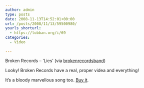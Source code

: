 ```yaml
---
author: admin
type: posts
date: 2008-11-13T14:52:01+00:00
url: /posts/2008/11/13/59500980/
yourls_shorturl:
  - https://lobban.org/i/69
categories:
  - Video

---
```

Broken Records &#8211; &#8216;Lies&#8217; (via [brokenrecordsband][1])

Looky! Broken Records have a real, proper videa and everything!

It&#8217;s a bloody marvellous song too. [Buy it][2].

 [1]: http://youtube.com/user/brokenrecordsband
 [2]: http://www.recordstore.co.uk/home.jsp?wherefrom=productdetail.jsp?productPK=unittest-wcuUlKqmsxSeb9vnqN3IEb-13